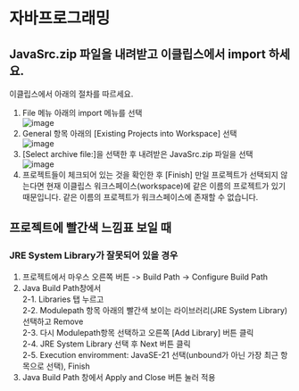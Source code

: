 # 자바프로그래밍

## JavaSrc.zip 파일을 내려받고 이클립스에서 import 하세요.

이클립스에서 아래의 절차를 따르세요.
1. File 메뉴 아래의 import 메뉴를 선택<br>
   ![image](https://github.com/hjk7902/java/assets/13778400/7a018663-7e3c-423e-9f19-563dab49d4ac)
3. General 항목 아래의 [Existing Projects into Workspace] 선택<br>
   ![image](https://github.com/hjk7902/java/assets/13778400/6f9f39cd-8a04-4070-9aa7-97558379dfce)
4. [Select archive file:]을 선택한 후 내려받은 JavaSrc.zip 파일을 선택<br>
   ![image](https://github.com/hjk7902/java/assets/13778400/e6335cda-3d0e-4955-9dd6-155041f41839)
5. 프로젝트들이 체크되어 있는 것을 확인한 후 [Finish]
   만일 프로젝트가 선택되지 않는다면 현재 이클립스 워크스페이스(workspace)에 같은 이름의 프로젝트가 있기 때문입니다. 같은 이름의 프로젝트가 워크스페이스에 존재할 수 없습니다.

## 프로젝트에 빨간색 느낌표 보일 때
### JRE System Library가 잘못되어 있을 경우

1. 프로젝트에서 마우스 오른쪽 버튼 -> Build Path -> Configure Build Path<br>
2. Java Build Path창에서 <br>
  2-1. Libraries 탭 누르고<br>
  2-2. Modulepath 항목 아래의 빨간색 보이는 라이브러리(JRE System Library) 선택하고 Remove<br>
  2-3. 다시 Modulepath항목 선택하고 오른쪽 [Add Library] 버튼 클릭<br>
  2-4. JRE System Library 선택 후 Next 버튼 클릭<br>
  2-5. Execution enviromment: JavaSE-21 선택(unbound가 아닌 가장 최근 항목으로 선택), Finish<br>
3. Java Build Path 창에서 Apply and Close 버튼 눌러 적용<br>
